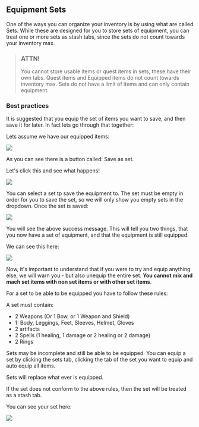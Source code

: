 ## Equipment Sets

One of the ways you can organize your inventory is by using what are called Sets. While these are designed for you to store
sets of equipment, you can treat one or more sets as stash tabs, since the sets do not count towards your inventory max.

> ### ATTN!
> 
> You cannot store usable items or quest items in sets, these have their own tabs. Quest items and Equipped items do not count towards inventory max.
> Sets do not have a limit of items and can only contain equipment.

### Best practices

It is suggested that you equip the set of items you want to save, and then save it for later. In fact lets go through that together:

Lets assume we have our equipped items:

<div class="mb-4">
    <a href="/storage/info/equipment-sets/images/equip-items.png" class="glightbox">
        <img src="/storage/info/equipment-sets/images/equip-items.png" class="img-fluid" />
    </a>
</div>

As you can see there is a button called: Save as set.

Let's click this and see what happens!

<div class="mb-4">
    <a href="/storage/info/equipment-sets/images/select-set.png" class="glightbox">
        <img src="/storage/info/equipment-sets/images/select-set.png" class="img-fluid" />
    </a>
</div>

You can select a set tp save the equipment to. The set must be empty in order for you to save the set, so we will only show you 
empty sets in the dropdown. Once the set is saved:

<div class="mb-4">
    <a href="/storage/info/equipment-sets/images/set-success.png" class="glightbox">
        <img src="/storage/info/equipment-sets/images/set-success.png" class="img-fluid" />
    </a>
</div>

You will see the above success message. This will tell you two things, that you now have a set of equipment, and that the equipment is still equipped.

We can see this here:

<div class="mb-4">
    <a href="/storage/info/equipment-sets/images/see-set-equipped.png" class="glightbox">
        <img src="/storage/info/equipment-sets/images/see-set-equipped.png" class="img-fluid" />
    </a>
</div>

Now, it's important to understand that if you were to try and equip anything else, we will warn you - 
but also unequip the entire set. **You cannot mix and mach set items with non set items or with other set items**.

For a set to be able to be equipped you have to follow these rules:

A set must contain:

- 2 Weapons (Or 1 Bow, or 1 Weapon and Shield)
- 1: Body, Leggings, Feet, Sleeves, Helmet, Gloves
- 2 artifacts
- 2 Spells (1 healing, 1 damage or 2 healing or 2 damage)
- 2 Rings

Sets may be incomplete and still be able to be equipped. You can equip a set by clicking the sets tab, 
clicking the tab of the set you want to equip and auto equip all items.

Sets will replace what ever is equipped.

If the set does not conform to the above rules, then the set will be treated as a stash tab.

You can see your set here:

<div class="mb-4">
    <a href="/storage/info/equipment-sets/images/see-set.png" class="glightbox">
        <img src="/storage/info/equipment-sets/images/see-set.png" class="img-fluid" />
    </a>
</div>

